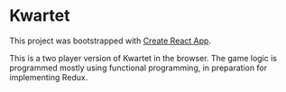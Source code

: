 # Kwartet

This project was bootstrapped with [Create React App](https://github.com/facebookincubator/create-react-app).

This is a two player version of Kwartet in the browser. The game logic is programmed mostly using functional programming, in preparation for implementing Redux. 

